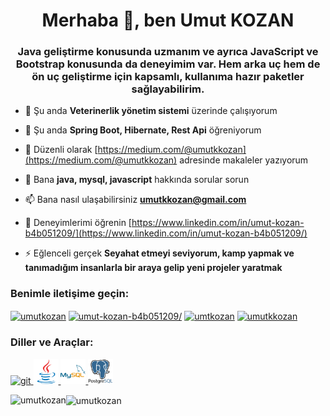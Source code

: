 <h1 align="center">Merhaba 👋, ben Umut KOZAN</h1>
<h3 align="center">Java geliştirme konusunda uzmanım ve ayrıca JavaScript ve Bootstrap konusunda da deneyimim var. Hem arka uç hem de ön uç geliştirme için kapsamlı, kullanıma hazır paketler sağlayabilirim.</h3>

- 🔭 Şu anda **Veterinerlik yönetim sistemi** üzerinde çalışıyorum

- 🌱 Şu anda **Spring Boot, Hibernate, Rest Api** öğreniyorum

- 📝 Düzenli olarak [https://medium.com/@umutkkozan](https://medium.com/@umutkkozan) adresinde makaleler yazıyorum

- 💬 Bana **java, mysql, javascript** hakkında sorular sorun

- 📫 Bana nasıl ulaşabilirsiniz **umutkkozan@gmail.com**

- 📄 Deneyimlerimi öğrenin [https://www.linkedin.com/in/umut-kozan-b4b051209/](https://www.linkedin.com/in/umut-kozan-b4b051209/)

- ⚡ Eğlenceli gerçek **Seyahat etmeyi seviyorum, kamp yapmak ve tanımadığım insanlarla bir araya gelip yeni projeler yaratmak**

<h3 align="left">Benimle iletişime geçin:</h3>
<p align="left">
<a href="https://dev.to/umutkozan" target="blank"><img align="center" src="https://raw.githubusercontent.com/rahuldkjain/github-profile-readme-generator/master/src/images/icons/Social/devto.svg" alt="umutkozan" height="30" width="40" /></a>
<a href="https://linkedin.com/in/umut-kozan-b4b051209/" target="blank"><img align="center" src="https://raw.githubusercontent.com/rahuldkjain/github-profile-readme-generator/master/src/images/icons/Social/linked-in-alt.svg" alt="umut-kozan-b4b051209/" height="30" width="40" /></a>
<a href="https://fb.com/umtkozan" target="blank"><img align="center" src="https://raw.githubusercontent.com/rahuldkjain/github-profile-readme-generator/master/src/images/icons/Social/facebook.svg" alt="umtkozan" height="30" width="40" /></a>
<a href="https://www.hackerrank.com/umutkkozan" target="blank"><img align="center" src="https://raw.githubusercontent.com/rahuldkjain/github-profile-readme-generator/master/src/images/icons/Social/hackerrank.svg" alt="umutkkozan" height="30" width="40" /></a>
</p>

<h3 align="left">Diller ve Araçlar:</h3>
<p align="left"> <a href="https://git-scm.com/" target="_blank" rel="noreferrer"> <img src="https://www.vectorlogo.zone/logos/git-scm/git-scm-icon.svg" alt="git" width="40" height="40"/> </a> <a href="https://www.java.com" target="_blank" rel="noreferrer"> <img src="https://raw.githubusercontent.com/devicons/devicon/master/icons/java/java-original.svg" alt="java" width="40" height="40"/> </a> <a href="https://www.mysql.com/" target="_blank" rel="noreferrer"> <img src="https://raw.githubusercontent.com/devicons/devicon/master/icons/mysql/mysql-original-wordmark.svg" alt="mysql" width="40" height="40"/> </a> <a href="https://www.postgresql.org" target="_blank" rel="noreferrer"> <img src="https://raw.githubusercontent.com/devicons/devicon/master/icons/postgresql/postgresql-original-wordmark.svg" alt="postgresql" width="40" height="40"/> </a> </p>

<p><img align="left" src="https://github-readme-stats.vercel.app/api/top-langs?username=umutkozan&show_icons=true&locale=en&layout=compact" alt="umutkozan" /></p>

<p> <img align="center" src="https://github-readme-stats.vercel.app/api?username=umutkozan&show_icons=true&locale=tr" alt="umutkozan" /></p>
